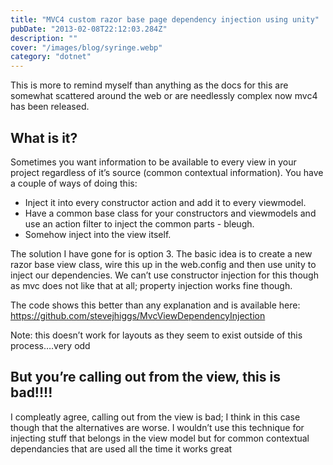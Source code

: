 ```yaml
---
title: "MVC4 custom razor base page dependency injection using unity"
pubDate: "2013-02-08T22:12:03.284Z"
description: ""
cover: "/images/blog/syringe.webp"
category: "dotnet"
---
```


This is more to remind myself than anything as the docs for this are somewhat scattered around the web or are needlessly complex now mvc4 has been released.

## What is it?

Sometimes you want information to be available to every view in your project regardless of it’s source (common contextual information). You have a couple of ways of doing this:

- Inject it into every constructor action and add it to every viewmodel.
- Have a common base class for your constructors and viewmodels and use an action filter to inject the common parts - bleugh.
- Somehow inject into the view itself.

The solution I have gone for is option 3. The basic idea is to create a new razor base view class, wire this up in the web.config and then use unity to inject our dependencies. We can’t use constructor injection for this though as mvc does not like that at all; property injection works fine though.

The code shows this better than any explanation and is available here: https://github.com/stevejhiggs/MvcViewDependencyInjection

Note: this doesn’t work for layouts as they seem to exist outside of this process….very odd

## But you’re calling out from the view, this is bad!!!!

I compleatly agree, calling out from the view is bad; I think in this case though that the alternatives are worse. I wouldn’t use this technique for injecting stuff that belongs in the view model but for common contextual dependancies that are used all the time it works great
